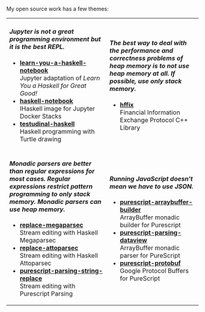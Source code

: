 My open source work has a few themes:

<table>
  <tr>
    <td>
      <h4><em>Jupyter is not a great programming environment but it is the best REPL.</em></h4>
      <ul>
      <li><b><a href=https://github.com/jamesdbrock/learn-you-a-haskell-notebook>learn-you-a-haskell-notebook</a></b> <br/>Jupyter adaptation of <em>Learn You a Haskell for Great Good!</em></li>
      <li><b><a href=https://github.com/jamesdbrock/ihaskell-notebook>haskell-notebook</a></b> <br/>IHaskell image for Jupyter Docker Stacks</li>
      <li><b><a href=https://github.com/jamesdbrock/testudinal-haskell>testudinal-haskell</a></b> <br/>Haskell programming with Turtle drawing</li>
      </ul>
    </td>
    <td>
      <h4><em>The best way to deal with the performance and correctness problems of heap memory is to not use heap memory at all. If possible, use
        only stack memory.</em></h4>
      <ul>
        <li><b><a href=https://github.com/jamesdbrock/hffix>hffix</a></b> <br/>Financial Information Exchange Protocol C++ Library</li>
      <ul>
    </td>
  </tr>
  <tr>
    <td>
      <h4><em>Monadic parsers are better than regular expressions for most cases. Regular expressions restrict pattern programming to only stack memory.
        Monadic parsers can use heap memory.</em></h4>
      <ul>
        <li><b><a href=https://github.com/jamesdbrock/replace-megaparsec>replace-megaparsec</a></b> <br/>Stream editing with Haskell Megaparsec</li>
        <li><b><a href=https://github.com/jamesdbrock/replace-attoparsec>replace-attoparsec</a></b> <br/>Stream editing with Haskell Attoparsec</li>
        <li><b><a href=https://github.com/jamesdbrock/purescript-parsing-string-replace>purescript-parsing-string-replace</a></b> <br/>Stream editing with Purescript Parsing</li>
      </ul>
    </td>
    <td>
      <h4><em>Running JavaScript doesn't mean we have to use JSON.</em></h4>
      <ul>
        <li><b><a href=https://github.com/jamesdbrock/purescript-arraybuffer-builder>purescript-arraybuffer-builder</a></b> <br/>ArrayBuffer monadic builder for Purescript</li>
        <li><b><a href=https://github.com/jamesdbrock/purescript-parsing-dataview>purescript-parsing-dataview</a></b> <br/>ArrayBuffer monadic parser for PureScript</li>
        <li><b><a href=https://github.com/xc-jp/purescript-protobuf>purescript-protobuf</a></b> <br/>Google Protocol Buffers for PureScript</li>
      </ul>
    </td>
  </tr>
</table>
      

<!--
**jamesdbrock/jamesdbrock** is a ✨ _special_ ✨ repository because its `README.md` (this file) appears on your GitHub profile.

Here are some ideas to get you started:

- 🔭 I’m currently working on ...
- 🌱 I’m currently learning ...
- 👯 I’m looking to collaborate on ...
- 🤔 I’m looking for help with ...
- 💬 Ask me about ...
- 📫 How to reach me: ...
- 😄 Pronouns: ...
- ⚡ Fun fact: ...
-->
